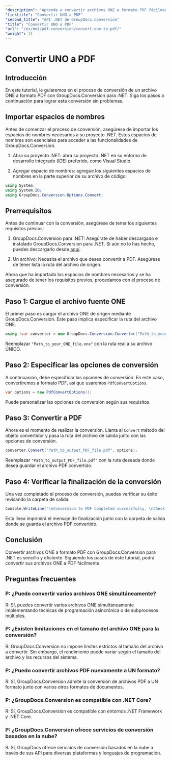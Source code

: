 ```yaml
---
"description": "Aprenda a convertir archivos ONE a formato PDF fácilmente con GroupDocs.Conversion para .NET. Siga nuestra guía paso a paso."
"linktitle": "Convertir UNO a PDF"
"second_title": "API .NET de GroupDocs.Conversion"
"title": "Convertir UNO a PDF"
"url": "/es/net/pdf-conversion/convert-one-to-pdf/"
"weight": 11
---
```


# Convertir UNO a PDF

## Introducción

En este tutorial, le guiaremos en el proceso de conversión de un archivo ONE a formato PDF con GroupDocs.Conversion para .NET. Siga los pasos a continuación para lograr esta conversión sin problemas.

## Importar espacios de nombres

Antes de comenzar el proceso de conversión, asegúrese de importar los espacios de nombres necesarios a su proyecto .NET. Estos espacios de nombres son esenciales para acceder a las funcionalidades de GroupDocs.Conversion.

1. Abra su proyecto .NET: abra su proyecto .NET en su entorno de desarrollo integrado (IDE) preferido, como Visual Studio.

2. Agregar espacio de nombres: agregue los siguientes espacios de nombres en la parte superior de su archivo de código:

```csharp
using System;
using System.IO;
using GroupDocs.Conversion.Options.Convert;
```

## Prerrequisitos

Antes de continuar con la conversión, asegúrese de tener los siguientes requisitos previos:

1. GroupDocs.Conversion para .NET: Asegúrate de haber descargado e instalado GroupDocs.Conversion para .NET. Si aún no lo has hecho, puedes descargarlo desde [aquí](https://releases.groupdocs.com/conversion/net/).

2. Un archivo: Necesita el archivo que desea convertir a PDF. Asegúrese de tener lista la ruta del archivo de origen.

Ahora que ha importado los espacios de nombres necesarios y se ha asegurado de tener los requisitos previos, procedamos con el proceso de conversión.

## Paso 1: Cargue el archivo fuente ONE

El primer paso es cargar el archivo ONE de origen mediante GroupDocs.Conversion. Este paso implica especificar la ruta del archivo ONE.

```csharp
using (var converter = new GroupDocs.Conversion.Converter("Path_to_your_ONE_file.one"))
```

Reemplazar `"Path_to_your_ONE_file.one"` con la ruta real a su archivo ÚNICO.

## Paso 2: Especificar las opciones de conversión

A continuación, debe especificar las opciones de conversión. En este caso, convertiremos a formato PDF, así que usaremos `PdfConvertOptions`.

```csharp
var options = new PdfConvertOptions();
```

Puede personalizar las opciones de conversión según sus requisitos.

## Paso 3: Convertir a PDF

Ahora es el momento de realizar la conversión. Llama al `Convert` método del objeto convertidor y pasa la ruta del archivo de salida junto con las opciones de conversión.

```csharp
converter.Convert("Path_to_output_PDF_file.pdf", options);
```

Reemplazar `"Path_to_output_PDF_file.pdf"` con la ruta deseada donde desea guardar el archivo PDF convertido.

## Paso 4: Verificar la finalización de la conversión

Una vez completado el proceso de conversión, puedes verificar su éxito revisando la carpeta de salida.

```csharp
Console.WriteLine("\nConversion to PDF completed successfully. \nCheck output in {0}", outputFolder);
```

Esta línea imprimirá el mensaje de finalización junto con la carpeta de salida donde se guarda el archivo PDF convertido.

## Conclusión

Convertir archivos ONE a formato PDF con GroupDocs.Conversion para .NET es sencillo y eficiente. Siguiendo los pasos de este tutorial, podrá convertir sus archivos ONE a PDF fácilmente.

## Preguntas frecuentes

### P: ¿Puedo convertir varios archivos ONE simultáneamente?

R: Sí, puedes convertir varios archivos ONE simultáneamente implementando técnicas de programación asincrónica o de subprocesos múltiples.

### P: ¿Existen limitaciones en el tamaño del archivo ONE para la conversión?

R: GroupDocs.Conversion no impone límites estrictos al tamaño del archivo a convertir. Sin embargo, el rendimiento puede variar según el tamaño del archivo y los recursos del sistema.

### P: ¿Puedo convertir archivos PDF nuevamente a UN formato?

R: Sí, GroupDocs.Conversion admite la conversión de archivos PDF a UN formato junto con varios otros formatos de documentos.

### P: ¿GroupDocs.Conversion es compatible con .NET Core?

R: Sí, GroupDocs.Conversion es compatible con entornos .NET Framework y .NET Core.

### P: ¿GroupDocs.Conversion ofrece servicios de conversión basados en la nube?

R: Sí, GroupDocs ofrece servicios de conversión basados en la nube a través de sus API para diversas plataformas y lenguajes de programación.